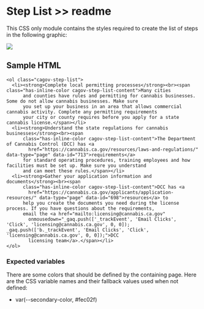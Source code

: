 # Step List >> readme

This CSS only module contains the styles required to create the list of steps in the following graphic:

<img src="https://raw.githubusercontent.com/cagov/design-system/main/components/step-list/img/step-list-screenshot.png" />


## Sample HTML

```
<ol class="cagov-step-list">
  <li><strong>Complete local permitting processes</strong><br><span class="has-inline-color cagov-step-list-content">Many cities
      and counties have rules and permitting for cannabis businesses. Some do not allow cannabis businesses. Make sure
      you set up your business in an area that allows commercial cannabis activity. Complete any permitting requirements
      your city or county requires before you apply for a state cannabis license.</span></li>
  <li><strong>Understand the state regulations for cannabis businesses</strong><br><span
      class="has-inline-color cagov-step-list-content">The Department of Cannabis Control (DCC) has <a
        href="https://cannabis.ca.gov/resources/laws-and-regulations/" data-type="page" data-id="713">requirements</a>
      for standard operating procedures, training employees and how facilities must be set up. Make sure you understand
      and can meet these rules.</span></li>
  <li><strong>Gather your application information and documents</strong><br><span
      class="has-inline-color cagov-step-list-content">DCC has <a
        href="https://cannabis.ca.gov/applicants/application-resources/" data-type="page" data-id="698">resources</a> to
      help you create the documents you need during the license process. If you have questions about the requirements,
      email the <a href="mailto:licensing@cannabis.ca.gov"
        onmousedown="_gaq.push(['_trackEvent', 'Email Clicks', 'Click', 'licensing@cannabis.ca.gov', 0, 0]); _gaq.push(['b._trackEvent', 'Email Clicks', 'Click', 'licensing@cannabis.ca.gov', 0, 0]);">DCC
        licensing team</a>.</span></li>
</ol>
```


### Expected variables

There are some colors that should be defined by the containing page. Here are the CSS variable names and their fallback values used when not defined:

- var(--secondary-color, #fec02f)
